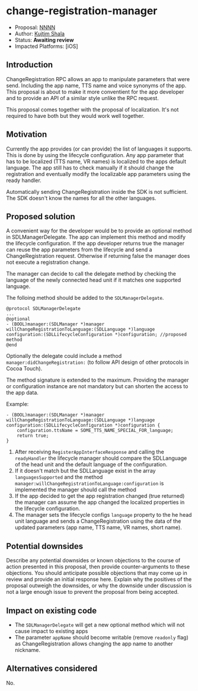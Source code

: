 # change-registration-manager

* Proposal: [NNNN](NNNN-change-registration-manager.md)
* Author: [Kujtim Shala](https://www.github.com/kshala)
* Status: **Awaiting review**
* Impacted Platforms: [iOS]

## Introduction

ChangeRegistration RPC allows an app to manipulate parameters that were send. Including the app name, TTS name and voice synonyms of the app. This proposal is about to make it more conventient for the app developer and to provide an API of a similar style unlike the RPC request.

This proposal comes together with the proposal of localization. It's not required to have both but they would work well together.

## Motivation

Currently the app provides (or can provide) the list of languages it supports. This is done by using the lifecycle configuration. Any app parameter that has to be localized (TTS name, VR names) is localized to the apps default language. The app still has to check manually if it should change the registration and eventually modify the localizable app parameters using the ready handler.

Automatically sending ChangeRegistration inside the SDK is not sufficient. The SDK doesn't know the names for all the other languages.

## Proposed solution

A convenient way for the developer would be to provide an optional method in SDLManagerDelegate. The app can implement this method and modify the lifecycle configuration. If the app developer returns true the manager can reuse the app parameters from the lifecycle and send a ChangeRegistration request. Otherwise if returning false the manager does not execute a registration change.

The manager can decide to call the delegate method by checking the language of the newly connected head unit if it matches one supported language.

The folloing method should be added to the `SDLManagerDelegate`.

 ```objc
 @protocol SDLManagerDelegate
 ...
 @optional
 - (BOOL)manager:(SDLManager *)manager willChangeRegistrationToLanguage:(SDLLanguage *)language configuration:(SDLLifecycleConfiguration *)configuration; //proposed method
 @end
 ```

Optionally the delegate could include a method `manager:didChangeRegistration:` (to follow API design of other protocols in Cocoa Touch).

The method signature is extended to the maximum. Providing the manager or configuration instance are not mandatory but can shorten the access to the app data.

Example:
```objc
- (BOOL)manager:(SDLManager *)manager willChangeRegistrationToLanguage:(SDLLanguage *)language configuration:(SDLLifecycleConfiguration *)configuration {
    configuration.ttsName = SOME_TTS_NAME_SPECIAL_FOR_language;
    return true;
}
```

1. After receiving `RegisterAppInterfaceResponse` and calling the `readyHandler` the lifecycle manager should compare the SDLLanguage of the head unit and the default language of the configuration.
2. If it doesn't match but the SDLLanguage exist in the array `languagesSupported` and the method `manager:willChangeRegistrationToLanguage:configuration` is implemented the manager should call the method
3. If the app decided to get the app registration changed (true returned) the manager can assume the app changed the localized properties in the lifecycle configuration.
4. The manager sets the lifecycle configs `language` property to the he head unit language and sends a ChangeRegistration using the data of the updated parameters (app name, TTS name, VR names, short name).
## Potential downsides

Describe any potential downsides or known objections to the course of action presented in this proposal, then provide counter-arguments to these objections. You should anticipate possible objections that may come up in review and provide an initial response here. Explain why the positives of the proposal outweigh the downsides, or why the downside under discussion is not a large enough issue to prevent the proposal from being accepted.

## Impact on existing code

- The `SDLManagerDelegate` will get a new optional method which will not cause impact to existing apps
- The parameter `appName` should become writable (remove `readonly` flag) as ChangeRegistration allows changing the app name to another nickname.

## Alternatives considered

No.

